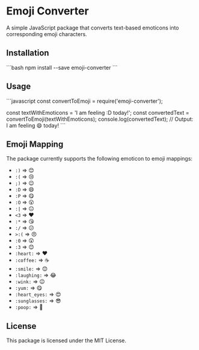 # Emoji Converter

A simple JavaScript package that converts text-based emoticons into corresponding emoji characters.

## Installation

\`\`\`bash
npm install --save emoji-converter
\`\`\`

## Usage

\`\`\`javascript
const convertToEmoji = require('emoji-converter');

const textWithEmoticons = 'I am feeling :D today!';
const convertedText = convertToEmoji(textWithEmoticons);
console.log(convertedText); // Output: I am feeling 😄 today!
\`\`\`

## Emoji Mapping

The package currently supports the following emoticon to emoji mappings:

- `:)` => 😊
- `:(` => 😢
- `;)` => 😉
- `:D` => 😄
- `:P` => 😋
- `:O` => 😮
- `:|` => 😐
- `<3` => ❤️
- `:*` => 😘
- `:/` => 😕
- `>:(` => 😠
- `:0` => 😲
- `:3` => 😊
- `:heart:` => ❤️
- `:coffee:` => ☕️
- `:smile:` => 😊
- `:laughing:` => 😂
- `:wink:` => 😉
- `:yum:` => 😋
- `:heart_eyes:` => 😍
- `:sunglasses:` => 😎
- `:poop:` => 💩

## License

This package is licensed under the MIT License.
